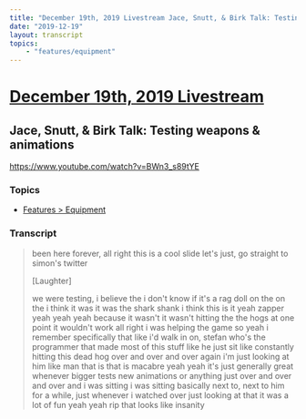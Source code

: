 ```yaml
---
title: "December 19th, 2019 Livestream Jace, Snutt, & Birk Talk: Testing weapons & animations"
date: "2019-12-19"
layout: transcript
topics:
    - "features/equipment"
---
```

# [December 19th, 2019 Livestream](../2019-12-19.md)
## Jace, Snutt, & Birk Talk: Testing weapons & animations
https://www.youtube.com/watch?v=BWn3_s89tYE

### Topics
* [Features > Equipment](../topics/features/equipment.md)

### Transcript

> been here forever, all right this is a cool slide let's just, go straight to simon's twitter
>
> [Laughter]
>
> we were testing, i believe the i don't know if it's a rag doll on the on the i think it was it was the shark shank i think this is it yeah zapper yeah yeah yeah because it wasn't it wasn't hitting the the hogs at one point it wouldn't work all right i was helping the game so yeah i remember specifically that like i'd walk in on, stefan who's the programmer that made most of this stuff like he just sit like constantly hitting this dead hog over and over and over again i'm just looking at him like man that is that is macabre yeah yeah it's just generally great whenever bigger tests new animations or anything just over and over and over and i was sitting i was sitting basically next to, next to him for a while, just whenever i watched over just looking at that it was a lot of fun yeah yeah rip that looks like insanity
